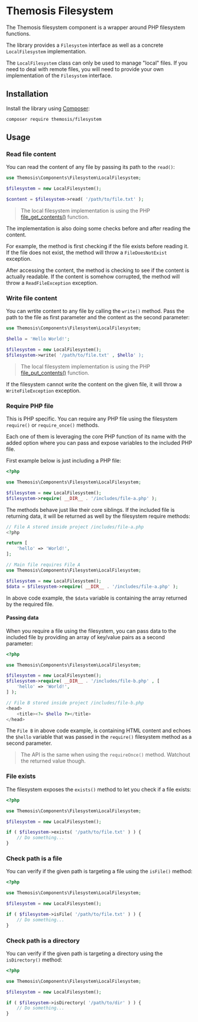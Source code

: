 <!--
SPDX-FileCopyrightText: 2024 Julien Lambé <julien@themosis.com>

SPDX-License-Identifier: GPL-3.0-or-later
-->

Themosis Filesystem
===================

The Themosis filesystem component is a wrapper around PHP filesystem functions.

The library provides a `Filesystem` interface as well as a concrete `LocalFilesystem` implementation.

The `LocalFilesystem` class can only be used to manage "local" files. If you need to deal with remote files,
you will need to provide your own implementation of the `Filesystem` interface.

Installation
------------

Install the library using [Composer](https://getcomposer.org/):

```shell
composer require themosis/filesystem
```

Usage
-----

### Read file content

You can read the content of any file by passing its path to the `read()`:

```php
use Themosis\Components\Filesystem\LocalFilesystem;

$filesystem = new LocalFilesystem();

$content = $filesystem->read( '/path/to/file.txt' );
```

> The local filesystem implementation is using the PHP [file_get_contents()](https://www.php.net/manual/function.file-get-contents) function.

The implementation is also doing some checks before and after reading the content.

For example, the method is first checking if the file exists before reading it.
If the file does not exist, the method will throw a `FileDoesNotExist` exception.

After accessing the content, the method is checking to see if the content is actually readable.
If the content is somehow corrupted, the method will throw a `ReadFileException` exception.

### Write file content

You can wrtite content to any file by calling the `write()` method.
Pass the path to the file as first parameter and the content as the second parameter:

```php
use Themosis\Components\Filesystem\LocalFilesystem;

$hello = 'Hello World!';

$filesystem = new LocalFilesystem();
$filesystem->write( '/path/to/file.txt' , $hello' );
```

> The local filesystem implementation is using the PHP [file_put_contents()](https://www.php.net/manual/function.file-put-contents) function.

If the filesystem cannot write the content on the given file, it will throw a `WriteFileException` exception.

### Require PHP file

This is PHP specific. You can require any PHP file using the filesystem `require()` or `require_once()` methods.

Each one of them is leveraging the core PHP function of its name with the added option where you can pass and
expose variables to the included PHP file.

First example below is just including a PHP file:

```php
<?php

use Themosis\Components\Filesystem\LocalFilesystem;

$filesystem = new LocalFilesystem();
$filesystem->require( __DIR__ . '/includes/file-a.php' );
```

The methods behave just like their core siblings. If the included file is returning data, it will be returned
as well by the filesystem require methods:

```php
// File A stored inside project /includes/file-a.php
<?php

return [
    'hello' => 'World!',
];

// Main file requires File A
use Themosis\Components\Filesystem\LocalFilesystem;

$filesystem = new LocalFilesystem();
$data = $filesystem->require( __DIR__ . '/includes/file-a.php' );
```

In above code example, the `$data` variable is containing the array returned by the required file.

#### Passing data

When you require a file using the filesystem, you can pass data to the included file by providing
an array of key/value pairs as a second parameter:

```php
<?php

use Themosis\Components\Filesystem\LocalFilesystem;

$filesystem = new LocalFilesystem();
$filesystem->require( __DIR__ . '/includes/file-b.php' , [
    'hello' => 'World!',
] );

// File B stored inside project /includes/file-b.php
<head>
    <title><?= $hello ?></title>
</head>
```

The `File B` in above code example, is containing HTML content and echoes the `$hello` variable that
was passed in the `require()` filesystem method as a second parameter. 

> The API is the same when using the `requireOnce()` method. Watchout the returned value though.

### File exists

The filesystem exposes the `exists()` method to let you check if a file exists:

```php
<?php

use Themosis\Components\Filesystem\LocalFilesystem;

$filesystem = new LocalFilesystem();

if ( $filesystem->exists( '/path/to/file.txt' ) ) {
    // Do something...
}
```

### Check path is a file

You can verify if the given path is targeting a file using the `isFile()` method:

```php
<?php

use Themosis\Components\Filesystem\LocalFilesystem;

$filesystem = new LocalFilesystem();

if ( $filesystem->isFile( '/path/to/file.txt' ) ) {
    // Do something...
}
```

### Check path is a directory

You can verify if the given path is targeting a directory using the `isDirectory()` method:

```php
<?php

use Themosis\Components\Filesystem\LocalFilesystem;

$filesystem = new LocalFilesystem();

if ( $filesystem->isDirectory( '/path/to/dir' ) ) {
    // Do something...
}
